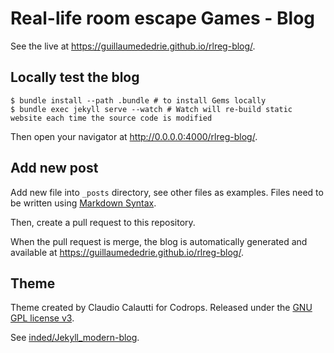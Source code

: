 # Real-life room escape Games - Blog

See the live at <https://guillaumededrie.github.io/rlreg-blog/>.


## Locally test the blog

```
$ bundle install --path .bundle # to install Gems locally
$ bundle exec jekyll serve --watch # Watch will re-build static website each time the source code is modified
```

Then open your navigator at <http://0.0.0.0:4000/rlreg-blog/>.


## Add new post

Add new file into `_posts` directory, see other files as examples. Files need
to be written using [Markdown
Syntax](https://daringfireball.net/projects/markdown/syntax).

Then, create a pull request to this repository.

When the pull request is merge, the blog is automatically generated and
available at <https://guillaumededrie.github.io/rlreg-blog/>.


## Theme

Theme created by Claudio Calautti for Codrops. Released under the [GNU GPL
license v3](https://www.gnu.org/licenses/gpl-3.0.html).

See [inded/Jekyll_modern-blog](https://github.com/inded/Jekyll_modern-blog.git).
